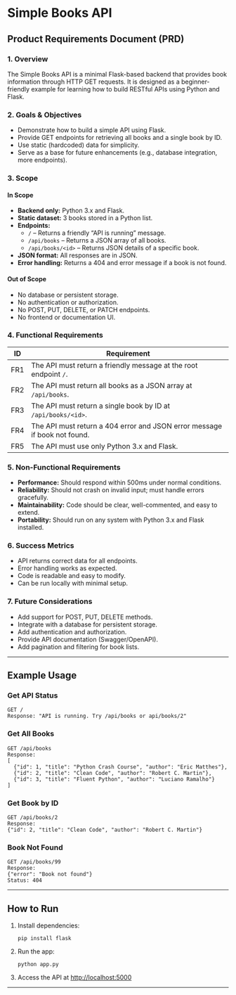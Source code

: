 # Simple Books API

## Product Requirements Document (PRD)

### 1. Overview
The Simple Books API is a minimal Flask-based backend that provides book information through HTTP GET requests. It is designed as a beginner-friendly example for learning how to build RESTful APIs using Python and Flask.

### 2. Goals & Objectives
- Demonstrate how to build a simple API using Flask.
- Provide GET endpoints for retrieving all books and a single book by ID.
- Use static (hardcoded) data for simplicity.
- Serve as a base for future enhancements (e.g., database integration, more endpoints).

### 3. Scope

#### In Scope
- **Backend only:** Python 3.x and Flask.
- **Static dataset:** 3 books stored in a Python list.
- **Endpoints:**
  - `/` – Returns a friendly “API is running” message.
  - `/api/books` – Returns a JSON array of all books.
  - `/api/books/<id>` – Returns JSON details of a specific book.
- **JSON format:** All responses are in JSON.
- **Error handling:** Returns a 404 and error message if a book is not found.

#### Out of Scope
- No database or persistent storage.
- No authentication or authorization.
- No POST, PUT, DELETE, or PATCH endpoints.
- No frontend or documentation UI.

### 4. Functional Requirements

| ID   | Requirement                                                                 |
|------|-----------------------------------------------------------------------------|
| FR1  | The API must return a friendly message at the root endpoint `/`.            |
| FR2  | The API must return all books as a JSON array at `/api/books`.              |
| FR3  | The API must return a single book by ID at `/api/books/<id>`.               |
| FR4  | The API must return a 404 error and JSON error message if book not found.   |
| FR5  | The API must use only Python 3.x and Flask.                                 |

### 5. Non-Functional Requirements

- **Performance:** Should respond within 500ms under normal conditions.
- **Reliability:** Should not crash on invalid input; must handle errors gracefully.
- **Maintainability:** Code should be clear, well-commented, and easy to extend.
- **Portability:** Should run on any system with Python 3.x and Flask installed.

### 6. Success Metrics

- API returns correct data for all endpoints.
- Error handling works as expected.
- Code is readable and easy to modify.
- Can be run locally with minimal setup.

### 7. Future Considerations

- Add support for POST, PUT, DELETE methods.
- Integrate with a database for persistent storage.
- Add authentication and authorization.
- Provide API documentation (Swagger/OpenAPI).
- Add pagination and filtering for book lists.

---

## Example Usage

### Get API Status
```
GET /
Response: "API is running. Try /api/books or api/books/2"
```

### Get All Books
```
GET /api/books
Response:
[
  {"id": 1, "title": "Python Crash Course", "author": "Eric Matthes"},
  {"id": 2, "title": "Clean Code", "author": "Robert C. Martin"},
  {"id": 3, "title": "Fluent Python", "author": "Luciano Ramalho"}
]
```

### Get Book by ID
```
GET /api/books/2
Response:
{"id": 2, "title": "Clean Code", "author": "Robert C. Martin"}
```

### Book Not Found
```
GET /api/books/99
Response:
{"error": "Book not found"}
Status: 404
```

---

## How to Run

1. Install dependencies:
   ```
   pip install flask
   ```
2. Run the app:
   ```
   python app.py
   ```
3. Access the API at [http://localhost:5000](http://localhost:5000)

---
